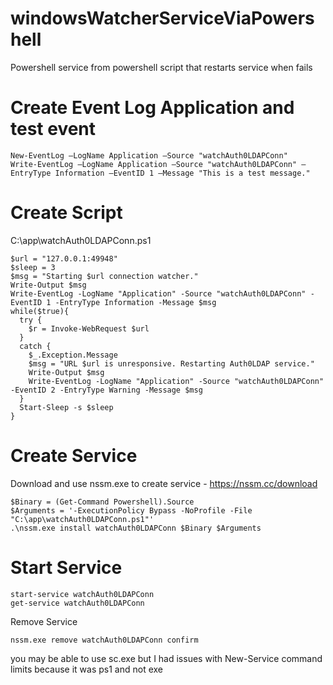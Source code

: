 # windowsWatcherServiceViaPowershell
Powershell service from powershell script that restarts service when fails

# Create Event Log Application and test event
```
New-EventLog –LogName Application –Source "watchAuth0LDAPConn"
Write-EventLog –LogName Application –Source "watchAuth0LDAPConn" –EntryType Information –EventID 1 –Message "This is a test message."
```

# Create Script
C:\app\watchAuth0LDAPConn.ps1
```
$url = "127.0.0.1:49948"
$sleep = 3
$msg = "Starting $url connection watcher."
Write-Output $msg
Write-EventLog -LogName "Application" -Source "watchAuth0LDAPConn" -EventID 1 -EntryType Information -Message $msg
while($true){
  try {
    $r = Invoke-WebRequest $url
  }
  catch {
    $_.Exception.Message
    $msg = "URL $url is unresponsive. Restarting Auth0LDAP service."
    Write-Output $msg
    Write-EventLog -LogName "Application" -Source "watchAuth0LDAPConn" -EventID 2 -EntryType Warning -Message $msg
  }
  Start-Sleep -s $sleep
}
```

# Create Service

Download and use nssm.exe to create service - https://nssm.cc/download
```
$Binary = (Get-Command Powershell).Source
$Arguments = '-ExecutionPolicy Bypass -NoProfile -File "C:\app\watchAuth0LDAPConn.ps1"'
.\nssm.exe install watchAuth0LDAPConn $Binary $Arguments
```

# Start Service
```
start-service watchAuth0LDAPConn
get-service watchAuth0LDAPConn
```

Remove Service
```
nssm.exe remove watchAuth0LDAPConn confirm
```




you may be able to use sc.exe but I had issues with New-Service command limits because it was ps1 and not exe

